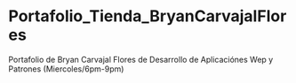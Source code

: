 # Portafolio_Tienda_BryanCarvajalFlores
Portafolio de Bryan Carvajal Flores de Desarrollo de Aplicaciónes Wep y Patrones (Miercoles/6pm-9pm)
